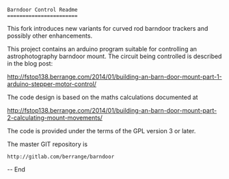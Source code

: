     Barndoor Control Readme
    =======================

This fork introduces new variants for curved rod barndoor trackers and possibly other enhancements.

This project contains an arduino program suitable for controlling an
astrophotography barndoor mount. The circuit being controlled is
described in the blog post:

  http://fstop138.berrange.com/2014/01/building-an-barn-door-mount-part-1-arduino-stepper-motor-control/

The code design is based on the maths calculations documented at

  http://fstop138.berrange.com/2014/01/building-an-barn-door-mount-part-2-calculating-mount-movements/

The code is provided under the terms of the GPL version 3 or later.

The master GIT repository is

    http://gitlab.com/berrange/barndoor

-- End
